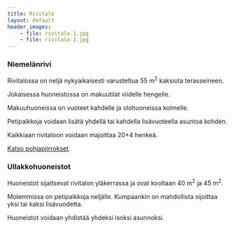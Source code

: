 ```yaml
---
title: Rivitalo
layout: default
header_images:
    - file: rivitalo-1.jpg
    - file: rivitalo-2.jpg
---
```


### Niemelänrivi

Rivitalossa on neljä nykyaikaisesti varusteltua 55 m<sup>2</sup> kaksiota terasseineen.

Jokaisessa huoneistossa on makuutilat viidelle hengelle.

Makuuhuoneissa on vuoteet kahdelle ja olohuoneissa kolmelle.

Petipaikkoja voidaan lisätä yhdellä tai kahdella lisävuoteella asuntoa kohden.

Kaikkiaan rivitaloon voidaan majoittaa 20+4 henkeä.

[Katso pohjapiirrokset](/assets/images/rivitalo-pohja.jpeg).

### Ullakkohuoneistot

Huoneistot sijaitsevat rivitalon yläkerrassa ja ovat kooltaan 40 m<sup>2</sup> ja 45 m<sup>2</sup>.

Molemmissa on petipaikkoja neljälle. Kumpaankin on mahdollista sijoittaa yksi tai kaksi lisävuodetta.

Huoneistot voidaan yhdistää yhdeksi isoksi asunnoksi.
